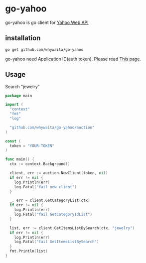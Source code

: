 # go-yahoo

go-yahoo is go client for [Yahoo Web API](http://developer.yahoo.co.jp/)

## installation

```
go get github.com/whywaita/go-yahoo
```

go-yahoo need Application ID(auth token).
Please read [This page](http://developer.yahoo.co.jp/start/).

## Usage

Search "jewelry"

```go
package main

import (
  "context"
  "fmt"
  "log"

  "github.com/whywaita/go-yahoo/auction"
)

const (
  token = "YOUR-TOKEN"
)

func main() {
  ctx := context.Background()

  client, err := auction.NewClient(token, nil)
  if err != nil {
    log.Println(err)
    log.Fatal("fail new client")
  }

  _, err = client.GetCategoryList(ctx)
  if err != nil {
    log.Println(err)
    log.Fatal("fail GetCategoryIdList")
  }

  list, err := client.GetItemsListBySearch(ctx, "jewelry")
  if err != nil {
    log.Println(err)
    log.Fatal("fail GetItemsListBySearch")
  }
  fmt.Println(list)
}
```
